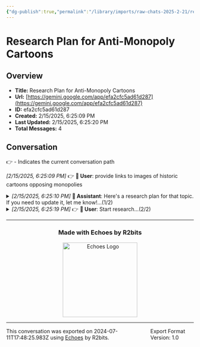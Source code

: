 ```yaml
---
{"dg-publish":true,"permalink":"/library/imports/raw-chats-2025-2-21/research-plan-for-anti-monopoly-cartoons/"}
---
```


# Research Plan for Anti-Monopoly Cartoons

## Overview
- **Title:** Research Plan for Anti-Monopoly Cartoons 
- **Url:** [https://gemini.google.com/app/efa2cfc5ad61d287](https://gemini.google.com/app/efa2cfc5ad61d287)
- **ID:** efa2cfc5ad61d287
- **Created:** 2/15/2025, 6:25:09 PM
- **Last Updated:** 2/15/2025, 6:25:20 PM
- **Total Messages:** 4

## Conversation
👉 - Indicates the current conversation path

<i>[2/15/2025, 6:25:09 PM]</i> 👉 <b>👤 User</b>: provide links to images of historic cartoons opposing monopolies<br>

<details style="margin-left: 0px">
<summary><i>[2/15/2025, 6:25:10 PM]</i> <b>🤖 Assistant</b>: Here's a research plan for that topic. If you need to update it, let me know!...(1/2)</summary>

---

<i>[2/15/2025, 6:25:10 PM]</i> <b>🤖 Assistant</b>: 

Here's a research plan for that topic. If you need to update it, let me know!
http://googleusercontent.com/deep_research_confirmation_content/0
<br>

---

</details>

<details style="margin-left: 0px">
<summary><i>[2/15/2025, 6:25:19 PM]</i> 👉 <b>👤 User</b>: Start research...(2/2)</summary>

---

<i>[2/15/2025, 6:25:19 PM]</i> 👉 <b>👤 User</b>: Start research<br>
<i>[2/15/2025, 6:25:20 PM]</i> 👉 <b>🤖 Assistant</b>: 

I've completed your research. Feel free to ask me follow-up questions or request changes.

http://googleusercontent.com/immersive_entry_chip/0
<br>

---

</details>

---

<div align="center">

### Made with Echoes by R2bits

<a href="https://echoes.r2bits.com">
  <img src="https://images.squarespace-cdn.com/content/v1/6493af4741c13939d335f0b8/18b27467-2da2-43b7-8d44-234bccf4f462/MINI_ECHOES_LOGO_NORMAL_WHITE_TEXT_SMALL-05-14+%281%29.png?format=300w" alt="Echoes Logo" width="200"/>
</a>

</div>

---

<div style="display: flex; justify-content: space-between;">
  <span>This conversation was exported on 2024-07-11T17:48:25.983Z using <a href="https://echoes.r2bits.com">Echoes</a> by R2bits.</span>
  <span>Export Format Version: 1.0</span>
</div>
